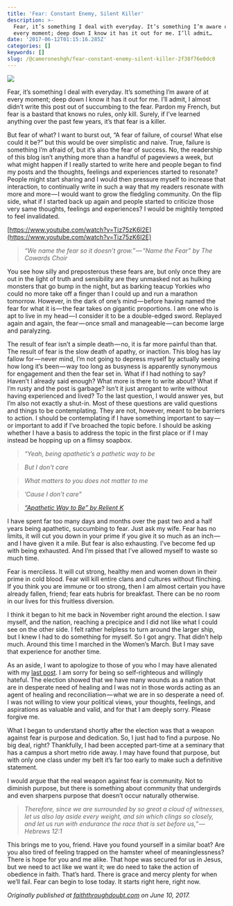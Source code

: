 ```yaml
---
title: 'Fear: Constant Enemy, Silent Killer'
description: >-
  Fear, it’s something I deal with everyday. It’s something I’m aware of at
  every moment; deep down I know it has it out for me. I’ll admit…
date: '2017-06-12T01:15:16.285Z'
categories: []
keywords: []
slug: /@cameroneshgh/fear-constant-enemy-silent-killer-2f38f76e0dc0
---
```


![](https://cdn-images-1.medium.com/max/1200/1*CgFJ89wJ70Cqd5IO1_rK9w.jpeg)

Fear, it’s something I deal with everyday. It’s something I’m aware of at every moment; deep down I know it has it out for me. I’ll admit, I almost didn’t write this post out of succumbing to the fear. Pardon my French, but fear is a bastard that knows no rules, only kill. Surely, if I’ve learned anything over the past few years, it’s that fear is a killer.

But fear of what? I want to burst out, “A fear of failure, of course! What else could it be?” but this would be over simplistic and naive. True, failure is something I’m afraid of, but it’s also the fear of success. No, the readership of this blog isn’t anything more than a handful of pageviews a week, but what might happen if I really started to write here and people began to find my posts and the thoughts, feelings and experiences started to resonate? People might start sharing and I would then pressure myself to increase that interaction, to continually write in such a way that my readers resonate with more and more — I would want to grow the fledgling community. On the flip side, what if I started back up again and people started to criticize those very same thoughts, feelings and experiences? I would be mightily tempted to feel invalidated.

[https://www.youtube.com/watch?v=Tiz75zK6l2E](https://www.youtube.com/watch?v=Tiz75zK6l2E)

> _“We name the fear so it doesn’t grow.” — “Name the Fear” by The Cowards Choir_

You see how silly and preposterous these fears are, but only once they are out in the light of truth and sensibility are they unmasked not as hulking monsters that go bump in the night, but as barking teacup Yorkies who could no more take off a finger than I could up and run a marathon tomorrow. However, in the dark of one’s mind — before having named the fear for what it is — the fear takes on gigantic proportions. I am one who is apt to live in my head — I consider it to be a double-edged sword. Replayed again and again, the fear — once small and manageable — can become large and paralyzing.

The result of fear isn’t a simple death — no, it is far more painful than that. The result of fear is the slow death of apathy, or inaction. This blog has lay fallow for — never mind, I’m not going to depress myself by actually seeing how long it’s been — way too long as busyness is apparently synonymous for engagement and then the fear set in. What if I had nothing to say? Haven’t I already said enough? What more is there to write about? What if I’m rusty and the post is garbage? Isn’t it just arrogant to write without having experienced and lived? To the last question, I would answer yes, but I’m also not exactly a shut-in. Most of these questions are valid questions and things to be contemplating. They are not, however, meant to be barriers to action. I should be contemplating if I have something important to say — or important to add if I’ve broached the topic before. I should be asking whether I have a basis to address the topic in the first place or if I may instead be hopping up on a flimsy soapbox.

> _“Yeah, being apathetic’s a pathetic way to be_

> _But I don’t care_

> _What matters to you does not matter to me_

> _’Cause I don’t care”_

> [_“Apathetic Way to Be” by Relient K_](https://play.google.com/music/preview/Tofanxcnp2fwlaz73xxtguzjs2i?lyrics=1#)

I have spent far too many days and months over the past two and a half years being apathetic, succumbing to fear. Just ask my wife. Fear has no limits, it will cut you down in your prime if you give it so much as an inch — and I have given it a mile. But fear is also exhausting. I’ve become fed up with being exhausted. And I’m pissed that I’ve allowed myself to waste so much time.

Fear is merciless. It will cut strong, healthy men and women down in their prime in cold blood. Fear will kill entire clans and cultures without flinching. If you think you are immune or too strong, then I am almost certain you have already fallen, friend; fear eats hubris for breakfast. There can be no room in our lives for this fruitless diversion.

I think it began to hit me back in November right around the election. I saw myself, and the nation, reaching a precipice and I did not like what I could see on the other side. I felt rather helpless to turn around the larger ship, but I knew I had to do something for myself. So I got angry. That didn’t help much. Around this time I marched in the Women’s March. But I may save that experience for another time.

As an aside, I want to apologize to those of you who I may have alienated with my [last post](https://medium.com/faith-through-doubt/election-2016-or-this-great-dumpster-fire-f643afd9dc8d). I am sorry for being so self-righteous and willingly hateful. The election showed that we have many wounds as a nation that are in desperate need of healing and I was not in those words acting as an agent of healing and reconciliation — what we are in so desperate a need of. I was not willing to view your political views, your thoughts, feelings, and aspirations as valuable and valid, and for that I am deeply sorry. Please forgive me.

What I began to understand shortly after the election was that a weapon against fear is purpose and dedication. So, I just had to find a purpose. No big deal, right? Thankfully, I had been accepted part-time at a seminary that has a campus a short metro ride away. I may have found that purpose, but with only one class under my belt it’s far too early to make such a definitive statement.

I would argue that the real weapon against fear is community. Not to diminish purpose, but there is something about community that undergirds and even sharpens purpose that doesn’t occur naturally otherwise.

> _Therefore, since we are surrounded by so great a cloud of witnesses, let us also lay aside every weight, and sin which clings so closely, and let us run with endurance the race that is set before us,” — Hebrews 12:1_

This brings me to you, friend. Have you found yourself in a similar boat? Are you also tired of feeling trapped on the hamster wheel of meaninglessness? There is hope for you and me alike. That hope was secured for us in Jesus, but we need to act like we want it; we do need to take the action of obedience in faith. That’s hard. There is grace and mercy plenty for when we’ll fail. Fear can begin to lose today. It starts right here, right now.

_Originally published at_ [_faiththroughdoubt.com_](http://faiththroughdoubt.com/naming-the-fear/) _on June 10, 2017._